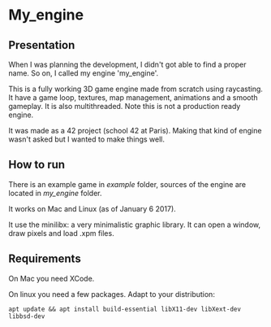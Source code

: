 # My_engine

## Presentation

When I was planning the development, I didn't got able to find a proper name.
So on, I called my engine 'my_engine'.

This is a fully working 3D game engine made from scratch using raycasting. It
have a game loop, textures, map management, animations and a smooth gameplay.
It is also multithreaded. Note this is not a production ready engine.

It was made as a 42 project (school 42 at Paris). Making that kind of engine
wasn't asked but I wanted to make things well.

## How to run

There is an example game in *example* folder, sources of the engine are located
in *my_engine* folder.

It works on Mac and Linux (as of January 6 2017).

It use the minilibx: a very minimalistic graphic library. It can open a window,
draw pixels and load .xpm files.

## Requirements

On Mac you need XCode.

On linux you need a few packages. Adapt to your distribution:

    apt update && apt install build-essential libX11-dev libXext-dev libbsd-dev
